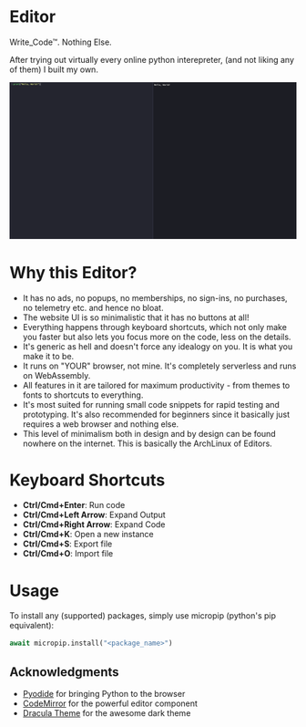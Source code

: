 # Editor

Write_Code™. Nothing Else.

After trying out virtually every online python interepreter, (and not liking any of them) I built my own.

![Editor Screenshot](https://github.com/msrsaditya/editor/blob/22b5fa8d68227748bad7815025d1b3079c2d6ef1/Screenshot.png)

# Why this Editor?

- It has no ads, no popups, no memberships, no sign-ins, no purchases, no telemetry etc. and hence no bloat. 
- The website UI is so minimalistic that it has no buttons at all! 
- Everything happens through keyboard shortcuts, which not only make you faster but also lets you focus more on the code, less on the details.
- It's generic as hell and doesn't force any idealogy on you. It is what you make it to be.
- It runs on "YOUR" browser, not mine. It's completely serverless and runs on WebAssembly.
- All features in it are tailored for maximum productivity - from themes to fonts to shortcuts to everything.
- It's most suited for running small code snippets for rapid testing and prototyping. It's also recommended for beginners since it basically just requires a web browser and nothing else.
- This level of minimalism both in design and by design can be found nowhere on the internet. This is basically the ArchLinux of Editors.

# Keyboard Shortcuts

- **Ctrl/Cmd+Enter**: Run code
- **Ctrl/Cmd+Left Arrow**: Expand Output
- **Ctrl/Cmd+Right Arrow**: Expand Code
- **Ctrl/Cmd+K**: Open a new instance
- **Ctrl/Cmd+S**: Export file
- **Ctrl/Cmd+O**: Import file

# Usage

To install any (supported) packages, simply use micropip (python's pip equivalent):

```python
await micropip.install("<package_name>")
```

## Acknowledgments

- [Pyodide](https://pyodide.org/) for bringing Python to the browser
- [CodeMirror](https://codemirror.net/) for the powerful editor component
- [Dracula Theme](https://draculatheme.com/) for the awesome dark theme
